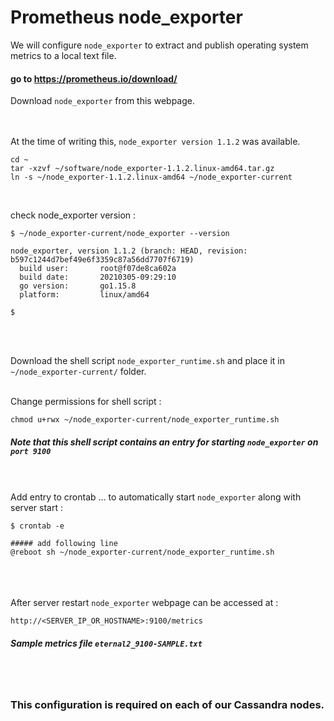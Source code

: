 # Prometheus node_exporter

We will configure ` node_exporter ` to extract and publish operating system metrics to a local text file. <br>

#### go to https://prometheus.io/download/

Download ` node_exporter ` from this webpage. <br><br><br>

At the time of writing this, ` node_exporter version 1.1.2 ` was available. <br>
```
cd ~
tar -xzvf ~/software/node_exporter-1.1.2.linux-amd64.tar.gz
ln -s ~/node_exporter-1.1.2.linux-amd64 ~/node_exporter-current
```

<br>

check node_exporter version :
```
$ ~/node_exporter-current/node_exporter --version

node_exporter, version 1.1.2 (branch: HEAD, revision: b597c1244d7bef49e6f3359c87a56dd7707f6719)
  build user:       root@f07de8ca602a
  build date:       20210305-09:29:10
  go version:       go1.15.8
  platform:         linux/amd64

$
```

<br><br>


Download the shell script ` node_exporter_runtime.sh ` and place it in ` ~/node_exporter-current/ ` folder. <br><br>

Change permissions for shell script :
```
chmod u+rwx ~/node_exporter-current/node_exporter_runtime.sh
```

##### Note that this shell script contains an entry for starting ` node_exporter ` on ` port 9100 `


<br><br>
Add entry to crontab ... to automatically start ` node_exporter ` along with server start :
```
$ crontab -e

##### add following line
@reboot	sh ~/node_exporter-current/node_exporter_runtime.sh
```

<br><br><br>
After server restart ` node_exporter ` webpage can be accessed at :
```
http://<SERVER_IP_OR_HOSTNAME>:9100/metrics
```

##### Sample metrics file ` eternal2_9100-SAMPLE.txt `

<br><br>

### This configuration is required on each of our Cassandra nodes.

<br>
